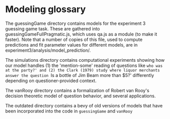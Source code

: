 Modeling glossary
=================

The guessingGame directory contains models for the experiment 3 guessing game task. These are gathered into guessingGameFullPragmatic.js, which uses qa.js as a module (to make it faster). Note that a number of copies of this file, used to compute predictions and fit parameter values for different models, are in experiment3/analysis/model_prediction/.

The simulations directory contains computational experiments showing how our model handles (1) the 'mention-some' reading of questions like `who was at the party?' and (2) the Clark (1979) study where liquor merchants answer the question `Is a bottle of Jim Beam more than $5?' differently depending on questioner-provided context.

The vanRooy directory contains a formalization of Robert van Rooy's decision theoretic model of question behavior, and several applications.

The outdated directory contains a bevy of old versions of models that have been incorporated into the code in ```guessingGame``` and ```vanRooy```


